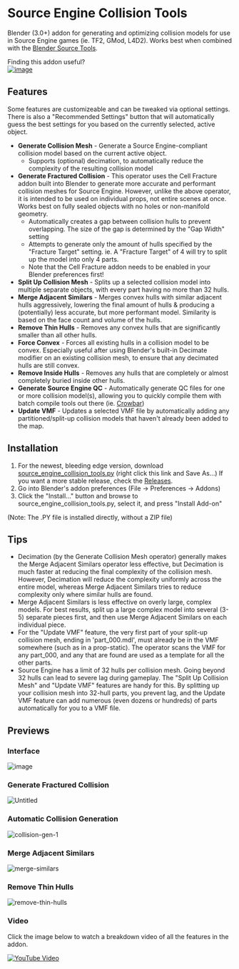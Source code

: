 # Source Engine Collision Tools
Blender (3.0+) addon for generating and optimizing collision models for use in Source Engine games (ie. TF2, GMod, L4D2). Works best when combined with the [Blender Source Tools](http://steamreview.org/BlenderSourceTools/).

Finding this addon useful?<br>
[![image](https://user-images.githubusercontent.com/88953117/232652206-a5b7c5a1-d4cc-40ec-88d7-d3a5886d8f55.png)](https://www.paypal.com/donate/?hosted_button_id=K63REE7KJ3WUY)

## Features
Some features are customizeable and can be tweaked via optional settings. There is also a "Recommended Settings" button that will automatically guess the best settings for you based on the currently selected, active object.
- **Generate Collision Mesh** - Generate a Source Engine-compliant collision model based on the current active object.
  - Supports (optional) decimation, to automatically reduce the complexity of the resulting collision model
- **Generate Fractured Collision** - This operator uses the Cell Fracture addon built into Blender to generate more accurate and performant collision meshes for Source Engine. However, unlike the above operator, it is intended to be used on individual props, not entire scenes at once. Works best on fully sealed objects with no holes or non-manifold geometry.
  - Automatically creates a gap between collision hulls to prevent overlapping. The size of the gap is determined by the "Gap Width" setting
  - Attempts to generate only the amount of hulls specified by the "Fracture Target" setting. ie. A "Fracture Target" of 4 will try to split up the model into only 4 parts.
  - Note that the Cell Fracture addon needs to be enabled in your Blender preferences first!
- **Split Up Collision Mesh** - Splits up a selected collision model into multiple separate objects, with every part having no more than 32 hulls.
- **Merge Adjacent Similars** - Merges convex hulls with similar adjacent hulls aggressively, lowering the final amount of hulls & producing a (potentially) less accurate, but more performant model. Similarity is based on the face count and volume of the hulls.
- **Remove Thin Hulls** - Removes any convex hulls that are significantly smaller than all other hulls.
- **Force Convex** - Forces all existing hulls in a collision model to be convex. Especially useful after using Blender's built-in Decimate modifier on an existing collision mesh, to ensure that any decimated hulls are still convex.
- **Remove Inside Hulls** - Removes any hulls that are completely or almost completely buried inside other hulls.
- **Generate Source Engine QC** - Automatically generate QC files for one or more collision model(s), allowing you to quickly compile them with batch compile tools out there (ie. [Crowbar](https://developer.valvesoftware.com/wiki/Crowbar))
- **Update VMF** - Updates a selected VMF file by automatically adding any partitioned/split-up collision models that haven't already been added to the map. 

## Installation
1. For the newest, bleeding edge version, download [source_engine_collision_tools.py](https://github.com/theanine3D/source-engine-collision-tools/raw/main/source_engine_collision_tools.py) (right click this link and Save As...) If you want a more stable release, check the [Releases](https://github.com/theanine3D/source-engine-collision-tools/releases).
2. Go into Blender's addon preferences (File → Preferences → Addons)
3. Click the "Install..." button and browse to source_engine_collision_tools.py, select it, and press "Install Add-on"

(Note: The .PY file is installed directly, without a ZIP file)

## Tips
- Decimation (by the Generate Collision Mesh operator) generally makes the Merge Adjacent Similars operator less effective, but Decimation is much faster at reducing the final complexity of the collision mesh. However, Decimation will reduce the complexity uniformly across the entire model, whereas Merge Adjacent Similars tries to reduce complexity only where similar hulls are found.
- Merge Adjacent Similars is less effective on overly large, complex models. For best results, split up a large complex model into several (3-5) separate pieces first, and then use Merge Adjacent Similars on each individual piece.
- For the "Update VMF" feature, the very first part of your split-up collision mesh, ending in 'part_000.mdl', must already be in the VMF somewhere (such as in a prop-static). The operator scans the VMF for any part_000, and any that are found are used as a template for all the other parts.
- Source Engine has a limit of 32 hulls per collision mesh. Going beyond 32 hulls can lead to severe lag during gameplay. The "Split Up Collision Mesh" and "Update VMF" features are handy for this. By splitting up your collision mesh into 32-hull parts, you prevent lag, and the Update VMF feature can add numerous (even dozens or hundreds) of parts automatically for you to a VMF file.

## Previews ##
### Interface ###
![image](https://user-images.githubusercontent.com/88953117/231596792-510833ce-45c6-4a75-a827-07b92649b6db.png)
### Generate Fractured Collision ###
![Untitled](https://user-images.githubusercontent.com/88953117/231557347-ce472d26-0634-4db9-a18f-0d1e7891a019.gif)
### Automatic Collision Generation
![collision-gen-1](https://user-images.githubusercontent.com/88953117/212523161-07296101-d80f-4d7e-8cbe-5ccbc93425ba.gif)
### Merge Adjacent Similars ###
![merge-similars](https://user-images.githubusercontent.com/88953117/213289714-d13d5bb8-ef37-439e-8eac-1370b4716bab.gif)
### Remove Thin Hulls
![remove-thin-hulls](https://user-images.githubusercontent.com/88953117/216437113-22036e00-dcbe-4e74-a6c9-388fb96ac173.gif)
### Video
Click the image below to watch a breakdown video of all the features in the addon.

[![YouTube Video](https://user-images.githubusercontent.com/88953117/219478247-5763224f-5bb2-443d-81ee-b17532cbb7c4.png)](https://www.youtube.com/watch?v=ASLw-FMQUXM)
